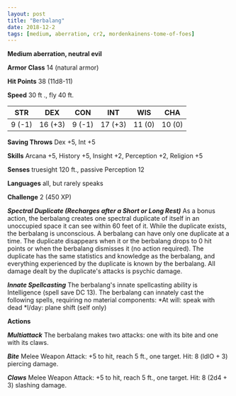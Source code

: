 ```yaml
---
layout: post
title: "Berbalang"
date: 2018-12-2
tags: [medium, aberration, cr2, mordenkainens-tome-of-foes]
---
```


**Medium aberration, neutral evil**

**Armor Class** 14 (natural armor)

**Hit Points** 38 (11d8-11)

**Speed** 30 ft ., fly 40 ft.

|   STR   |   DEX   |   CON   |   INT   |   WIS   |   CHA   |
|:-----:|:-----:|:-----:|:-----:|:-----:|:-----:|
| 9 (-1) | 16 (+3) | 9 (-1) | 17 (+3) | 11 (0) | 10 (0) |

**Saving Throws** Dex +5, Int +5

**Skills** Arcana +5, History +5, Insight +2, Perception +2, Religion +5

**Senses** truesight 120 ft., passive Perception 12

**Languages** all, but rarely speaks

**Challenge** 2 (450 XP)

***Spectral Duplicate (Recharges after a Short or Long Rest)*** As a bonus action, the berbalang creates one spectral duplicate of itself in an unoccupied space it can see within 60 feet of it.  While the duplicate exists, the berbalang is unconscious. A berbalang can have only one duplicate at a time. The duplicate disappears when it or the berbalang drops to 0 hit points or when the berbalang dismisses it (no action required). The duplicate has the same statistics and knowledge as the berbalang, and everything experienced by the duplicate is known by the berbalang. All damage dealt by the duplicate's attacks is psychic damage.

***Innate Spellcasting*** The berbalang's innate spellcasting ability is Intelligence (spell save DC 13). The berbalang can innately cast the following spells, requiring no material components:
*At will: speak with dead
*l/day: plane shift (self only)

**Actions**

***Multiattack*** The berbalang makes two attacks: one with its bite and one with its claws.

***Bite*** Melee Weapon Attack: +5 to hit, reach 5 ft., one target. Hit: 8 (ldlO + 3) piercing damage.

***Claws*** Melee Weapon Attack: +5 to hit, reach 5 ft., one target. Hit: 8 (2d4 + 3) slashing damage.
